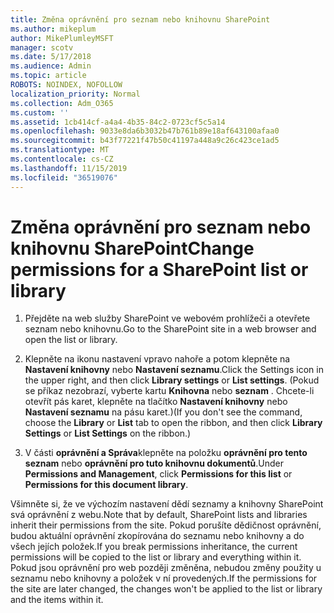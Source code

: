 ```yaml
---
title: Změna oprávnění pro seznam nebo knihovnu SharePoint
ms.author: mikeplum
author: MikePlumleyMSFT
manager: scotv
ms.date: 5/17/2018
ms.audience: Admin
ms.topic: article
ROBOTS: NOINDEX, NOFOLLOW
localization_priority: Normal
ms.collection: Adm_O365
ms.custom: ''
ms.assetid: 1cb414cf-a4a4-4b35-84c2-0723cf5c5a14
ms.openlocfilehash: 9033e8da6b3032b47b761b89e18af643100afaa0
ms.sourcegitcommit: b43f77221f47b50c41197a448a9c26c423ce1ad5
ms.translationtype: MT
ms.contentlocale: cs-CZ
ms.lasthandoff: 11/15/2019
ms.locfileid: "36519076"
---
```

# <a name="change-permissions-for-a-sharepoint-list-or-library"></a><span data-ttu-id="6071a-102">Změna oprávnění pro seznam nebo knihovnu SharePoint</span><span class="sxs-lookup"><span data-stu-id="6071a-102">Change permissions for a SharePoint list or library</span></span>

1. <span data-ttu-id="6071a-103">Přejděte na web služby SharePoint ve webovém prohlížeči a otevřete seznam nebo knihovnu.</span><span class="sxs-lookup"><span data-stu-id="6071a-103">Go to the SharePoint site in a web browser and open the list or library.</span></span>
    
2. <span data-ttu-id="6071a-104">Klepněte na ikonu nastavení vpravo nahoře a potom klepněte na **Nastavení knihovny** nebo **Nastavení seznamu**.</span><span class="sxs-lookup"><span data-stu-id="6071a-104">Click the Settings icon in the upper right, and then click **Library settings** or **List settings**.</span></span> <span data-ttu-id="6071a-105">(Pokud se příkaz nezobrazí, vyberte kartu **Knihovna** nebo **seznam** . Chcete-li otevřít pás karet, klepněte na tlačítko **Nastavení knihovny** nebo **Nastavení seznamu** na pásu karet.)</span><span class="sxs-lookup"><span data-stu-id="6071a-105">(If you don't see the command, choose the **Library** or **List** tab to open the ribbon, and then click **Library Settings** or **List Settings** on the ribbon.)</span></span> 
    
3. <span data-ttu-id="6071a-106">V části **oprávnění a Správa**klepněte na položku **oprávnění pro tento seznam** nebo **oprávnění pro tuto knihovnu dokumentů**.</span><span class="sxs-lookup"><span data-stu-id="6071a-106">Under **Permissions and Management**, click **Permissions for this list** or **Permissions for this document library**.</span></span>
    
<span data-ttu-id="6071a-107">Všimněte si, že ve výchozím nastavení dědí seznamy a knihovny SharePoint svá oprávnění z webu.</span><span class="sxs-lookup"><span data-stu-id="6071a-107">Note that by default, SharePoint lists and libraries inherit their permissions from the site.</span></span> <span data-ttu-id="6071a-108">Pokud porušíte dědičnost oprávnění, budou aktuální oprávnění zkopírována do seznamu nebo knihovny a do všech jejích položek.</span><span class="sxs-lookup"><span data-stu-id="6071a-108">If you break permissions inheritance, the current permissions will be copied to the list or library and everything within it.</span></span> <span data-ttu-id="6071a-109">Pokud jsou oprávnění pro web později změněna, nebudou změny použity u seznamu nebo knihovny a položek v ní provedených.</span><span class="sxs-lookup"><span data-stu-id="6071a-109">If the permissions for the site are later changed, the changes won't be applied to the list or library and the items within it.</span></span>
  

